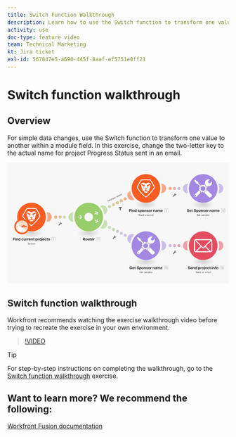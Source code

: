 ```yaml
---
title: Switch Function Walkthrough
description: Learn how to use the Switch function to transform one value to another within a module field in [!DNL Adobe Workfront Fusion].
activity: use
doc-type: feature video
team: Technical Marketing
kt: Jira ticket
exl-id: 567847e5-a690-445f-8aaf-ef5751e0ff21
---
```

# Switch function walkthrough

## Overview

For simple data changes, use the Switch function to transform one value to another within a module field. In this exercise, change the two-letter key to the actual name for project Progress Status sent in an email.

![An image using the switch function](assets/beyond-basic-modules-3.png)

## Switch function walkthrough

Workfront recommends watching the exercise walkthrough video before trying to recreate the exercise in your own environment.

>[!VIDEO](https://video.tv.adobe.com/v/335289/?quality=12)

>[!TIP]
>
>For step-by-step instructions on completing the walkthrough, go to the [Switch function walkthrough](https://experienceleague.adobe.com/docs/workfront-learn/tutorials-workfront/fusion/exercises/switch-function.html?lang=en) exercise.


## Want to learn more? We recommend the following:

[Workfront Fusion documentation](https://experienceleague.adobe.com/docs/workfront/using/adobe-workfront-fusion/workfront-fusion-2.html?lang=en)
